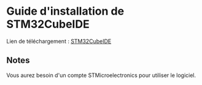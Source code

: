# Guide d'installation de STM32CubeIDE

Lien de téléchargement : [STM32CubeIDE](https://www.st.com/en/development-tools/stm32cubeide.html)

## Notes
Vous aurez besoin d'un compte STMicroelectronics pour utiliser le logiciel.